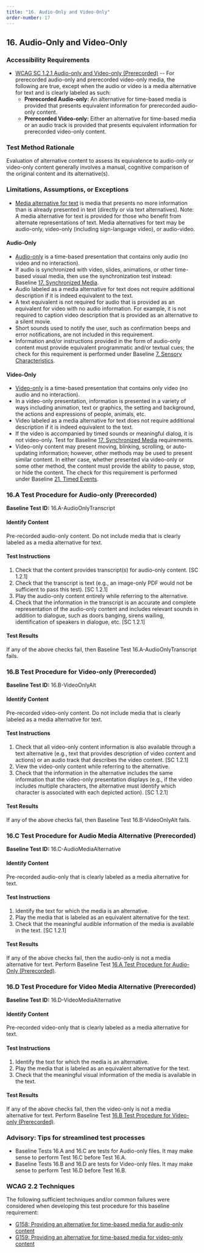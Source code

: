 ```yaml
---
title: "16. Audio-Only and Video-Only"
order-number: 17
---
```

## 16. Audio-Only and Video-Only

### Accessibility Requirements

-   [WCAG SC 1.2.1 Audio-only and Video-only (Prerecorded)](https://www.w3.org/WAI/WCAG22/Understanding/audio-only-and-video-only-prerecorded) -- For prerecorded audio-only and prerecorded video-only media, the following are true, except when the audio or video is a media alternative for text and is clearly labeled as such:
    -   **Prerecorded Audio-only:** An alternative for time-based media is provided that presents equivalent information for prerecorded audio-only content.
    -   **Prerecorded Video-only:** Either an alternative for time-based media or an audio track is provided that presents equivalent information for prerecorded video-only content.

### Test Method Rationale

Evaluation of alternative content to assess its equivalence to audio-only or video-only content generally involves a manual, cognitive comparison of the original content and its alternative(s).

### Limitations, Assumptions, or Exceptions

-   [Media alternative for text](https://www.w3.org/TR/WCAG22/#dfn-media-alternative-for-text) is media that presents no more information than is already presented in text (directly or via text alternatives). Note: A media alternative for text is provided for those who benefit from alternate representations of text. Media alternatives for text may be audio-only, video-only (including sign-language video), or audio-video.

#### Audio-Only

-   [Audio-only](https://www.w3.org/TR/WCAG22/#dfn-audio-only) is a time-based presentation that contains only audio (no video and no interaction).
-   If audio is synchronized with video, slides, animations, or other time-based visual media, then use the synchronization test instead: Baseline [17. Synchronized Media](../17SyncMedia).
-   Audio labeled as a media alternative for text does not require additional description if it is indeed equivalent to the text.
-   A text equivalent is not required for audio that is provided as an equivalent for video with no audio information. For example, it is not required to caption video description that is provided as an alternative to a silent movie.
-   Short sounds used to notify the user, such as confirmation beeps and error notifications, are not included in this requirement.
-   Information and/or instructions provided in the form of audio-only content must provide equivalent programmatic and/or textual cues; the check for this requirement is performed under Baseline [7. Sensory Characteristics](../07Sensory).

#### Video-Only

-   [Video-only](https://www.w3.org/TR/WCAG22/#dfn-video-only) is a time-based presentation that contains only video (no audio and no interaction).
-   In a video-only presentation, information is presented in a variety of ways including animation, text or graphics, the setting and background, the actions and expressions of people, animals, etc.
-   Video labeled as a media alternative for text does not require additional description if it is indeed equivalent to the text.
-   If the video is accompanied by timed sounds or meaningful dialog, it is not video-only. Test for Baseline [17. Synchronized Media](../17SyncMedia) requirements.
-   Video-only content may present moving, blinking, scrolling, or auto-updating information; however, other methods may be used to present similar content. In either case, whether presented via video-only or some other method, the content must provide the ability to pause, stop, or hide the content. The check for this requirement is performed under Baseline [21. Timed Events](../21TimedEvents).

### 16.A Test Procedure for Audio-only (Prerecorded)

**Baseline Test ID:** 16.A-AudioOnlyTranscript

#### Identify Content

<p id="16aIC">Pre-recorded audio-only content. Do not include media that is clearly labeled as a media alternative for text.</p>

#### Test Instructions

<ol id="16aTI">
    <li id="16aTI-1">Check that the content provides transcript(s) for audio-only content. [SC 1.2.1]</li>
    <li id="16aTI-2">Check that the transcript is text (e.g., an image-only PDF would not be sufficient to pass this test). [SC 1.2.1]</li>
    <li id="16aTI-3">Play the audio-only content entirely while referring to the alternative.</li>
    <li id="16aTI-4">Check that the information in the transcript is an accurate and complete representation of the audio-only content and includes relevant sounds in addition to dialogue, such as doors banging, sirens wailing, identification of speakers in dialogue, etc. [SC 1.2.1]</li>
</ol>

#### Test Results
<p id="16aTR">If any of the above checks fail, then Baseline Test 16.A-AudioOnlyTranscript fails.</p>

### 16.B Test Procedure for Video-only (Prerecorded)

**Baseline Test ID:** 16.B-VideoOnlyAlt

#### Identify Content

<p id="16bIC">Pre-recorded video-only content. Do not include media that is clearly labeled as a media alternative for text.</p>

#### Test Instructions

<ol id="16bTI">
    <li id="16bTI-1">Check that all video-only content information is also available through a text alternative (e.g., text that provides description of video content and actions) or an audio track that describes the video content. [SC 1.2.1]</li>
    <li id="16bTI-2">View the video-only content while referring to the alternative.</li>
    <li id="16bTI-3">Check that the information in the alternative includes the same information that the video-only presentation displays (e.g., if the video includes multiple characters, the alternative must identify which character is associated with each depicted action). [SC 1.2.1]</li>
</ol>

#### Test Results

<p id="16bTR">If any of the above checks fail, then Baseline Test 16.B-VideoOnlyAlt fails.</p>

### 16.C Test Procedure for Audio Media Alternative (Prerecorded)

**Baseline Test ID:** 16.C-AudioMediaAlternative
#### Identify Content
<p id="16cIC">Pre-recorded audio-only that is clearly labeled as a media alternative for text.</p>

#### Test Instructions
<ol id="16cTI">
    <li id="16cTI-1">Identify the text for which the media is an alternative.</li>
    <li id="16cTI-2">Play the media that is labeled as an equivalent alternative for the text.</li>   
    <li id="16cTI-3">Check that the meaningful audible information of the media is available in the text. [SC 1.2.1]</li>  
</ol>

#### Test Results
<p id="16cTR">If any of the above checks fail, then the audio-only is not a media alternative for text. Perform Baseline Test <a href="#16a-test-procedure-for-audio-only-prerecorded">16.A Test Procedure for Audio-Only (Prerecorded)</a>. </p>

### 16.D Test Procedure for Video Media Alternative (Prerecorded)

**Baseline Test ID:** 16.D-VideoMediaAlternative
#### Identify Content
<p id="16dIC">Pre-recorded video-only that is clearly labeled as a media alternative for text.</p>

#### Test Instructions
<ol id="16dTI">
    <li id="16dTI-1">Identify the text for which the media is an alternative.</li>
    <li id="16dTI-2">Play the media that is labeled as an equivalent alternative for the text.</li>   
    <li id="16dTI-3">Check that the meaningful visual information of the media is available in the text.</li>  
</ol>

#### Test Results
<p id="16dTR">If any of the above checks fail, then the video-only is not a media alternative for text. Perform Baseline Test <a href="#16b-test-procedure-for-video-only-prerecorded">16.B Test Procedure for Video-only (Prerecorded)</a>. </p>

### Advisory: Tips for streamlined test processes
- Baseline Tests 16.A and 16.C are tests for Audio-only files. It may make sense to perform Test 16.C before Test 16.A.
- Baseline Tests 16.B and 16.D are tests for Video-only files. It may make sense to perform Test 16.D before Test 16.B.

### WCAG 2.2 Techniques

The following sufficient techniques and/or common failures were considered when developing this test procedure for this baseline requirement:

-   [G158: Providing an alternative for time-based media for audio-only content](https://www.w3.org/WAI/WCAG22/Techniques/general/G158)
-   [G159: Providing an alternative for time-based media for video-only content](https://www.w3.org/WAI/WCAG22/Techniques/general/G159)
